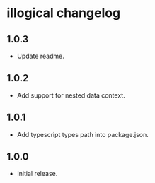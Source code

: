 # illogical changelog

## 1.0.3

* Update readme.

## 1.0.2

* Add support for nested data context.

## 1.0.1

* Add typescript types path into package.json.

## 1.0.0

* Initial release.
